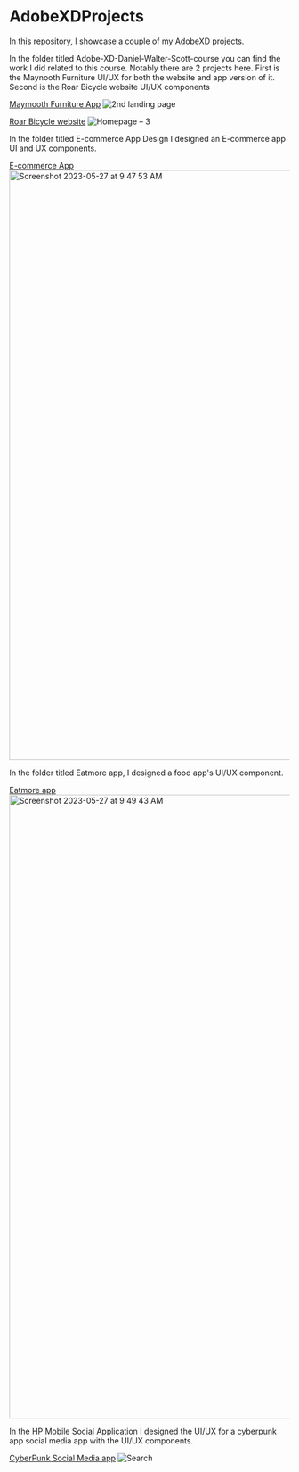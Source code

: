 # AdobeXDProjects


In this repository, I showcase a couple of my AdobeXD projects. 

In the folder titled Adobe-XD-Daniel-Walter-Scott-course you can find the work I did related to this course. Notably there are 2 projects here. First is the Maynooth Furniture UI/UX for both the website and app version of it. Second is the Roar Bicycle website UI/UX components

<ins>Maymooth Furniture App</ins>
![2nd landing page](https://github.com/SGhuman123/AdobeXDProjects/assets/63066897/cd94da08-1c57-421f-94c1-4b2af73a1cd5)

<ins>Roar Bicycle website</ins>
![Homepage – 3](https://github.com/SGhuman123/AdobeXDProjects/assets/63066897/66ba1891-6049-4a84-ac4d-b176984f99d0)


In the folder titled E-commerce App Design I designed an E-commerce app UI and UX components.

<ins>E-commerce App</ins>
<img width="1058" alt="Screenshot 2023-05-27 at 9 47 53 AM" src="https://github.com/SGhuman123/AdobeXDProjects/assets/63066897/08c33176-290c-4e49-8eec-2ab6041c7382">


In the folder titled Eatmore app, I designed a food app's UI/UX component.

<ins>Eatmore app</ins>
<img width="1119" alt="Screenshot 2023-05-27 at 9 49 43 AM" src="https://github.com/SGhuman123/AdobeXDProjects/assets/63066897/39b735ee-7073-4e11-a665-16881d833ddf">


In the HP Mobile Social Application I designed the UI/UX for a cyberpunk app social media app with the UI/UX components.

<ins>CyberPunk Social Media app</ins>
![Search](https://github.com/SGhuman123/AdobeXDProjects/assets/63066897/08976dd8-3c90-42c1-8a01-bf2c5bd0609d)
